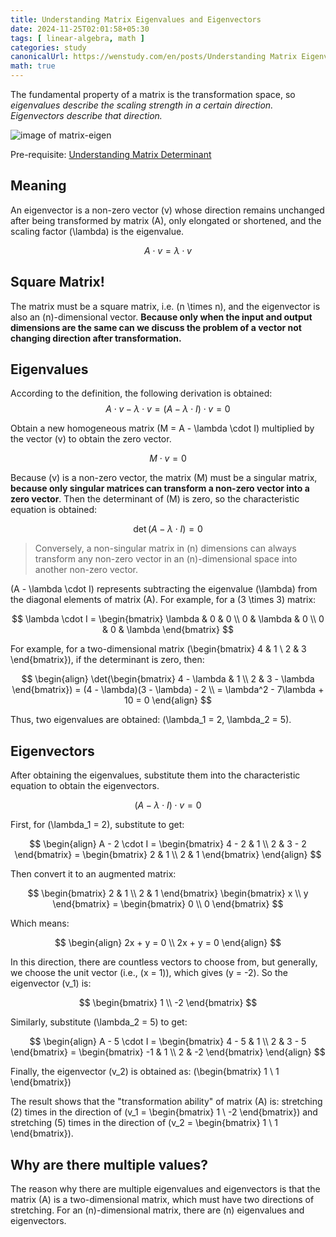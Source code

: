 ```yaml
---
title: Understanding Matrix Eigenvalues and Eigenvectors
date: 2024-11-25T02:01:58+05:30
tags: [ linear-algebra, math ]
categories: study
canonicalUrl: https://wenstudy.com/en/posts/Understanding Matrix Eigenvalues and Eigenvectors/
math: true
---
```


The fundamental property of a matrix is the transformation space, so _eigenvalues describe the scaling strength in a certain direction. Eigenvectors describe that direction._

<!-- more -->
![image of matrix-eigen](/images/matrix-eigenvalues-and-eigenvectors/matrix-eigen.png "matrix-eigen")

Pre-requisite: [Understanding Matrix Determinant](/en/posts/matrix-determinant/)

## Meaning
An eigenvector is a non-zero vector \(v\) whose direction remains unchanged after being transformed by matrix \(A\), only elongated or shortened, and the scaling factor \(\lambda\) is the eigenvalue.

$$
A \cdot v = \lambda \cdot v
$$

## Square Matrix!
The matrix must be a square matrix, i.e. \(n \times n\), and the eigenvector is also an \(n\)-dimensional vector. **Because only when the input and output dimensions are the same can we discuss the problem of a vector not changing direction after transformation.**

## Eigenvalues
According to the definition, the following derivation is obtained:
$$
A \cdot v - \lambda \cdot v = (A - \lambda \cdot I) \cdot v = 0
$$

Obtain a new homogeneous matrix \(M = A - \lambda \cdot I\) multiplied by the vector \(v\) to obtain the zero vector.

$$
M \cdot v = 0
$$

Because \(v\) is a non-zero vector, the matrix \(M\) must be a singular matrix, **because only singular matrices can transform a non-zero vector into a zero vector**. Then the determinant of \(M\) is zero, so the characteristic equation is obtained:

$$
\det(A - \lambda \cdot I) = 0
$$

> Conversely, a non-singular matrix in \(n\) dimensions can always transform any non-zero vector in an \(n\)-dimensional space into another non-zero vector.

\(A - \lambda \cdot I\) represents subtracting the eigenvalue \(\lambda\) from the diagonal elements of matrix \(A\). For example, for a \(3 \times 3\) matrix:

$$
\lambda \cdot I = \begin{bmatrix}
\lambda & 0 & 0 \\
0 & \lambda & 0 \\
0 & 0 & \lambda
\end{bmatrix}
$$

For example, for a two-dimensional matrix \(\begin{bmatrix} 4 & 1 \\ 2 & 3 \end{bmatrix}\), if the determinant is zero, then:

$$
\begin{align}
\det(\begin{bmatrix} 4 - \lambda & 1 \\ 2 & 3 - \lambda \end{bmatrix}) = (4 - \lambda)(3 - \lambda) - 2 \\
= \lambda^2 - 7\lambda + 10 = 0
\end{align}
$$

Thus, two eigenvalues are obtained: \(\lambda_1 = 2, \lambda_2 = 5\).

## Eigenvectors
After obtaining the eigenvalues, substitute them into the characteristic equation to obtain the eigenvectors.

$$
(A - \lambda \cdot I) \cdot v = 0
$$

First, for \(\lambda_1 = 2\), substitute to get:

$$
\begin{align}
A - 2 \cdot I = \begin{bmatrix} 4 - 2 & 1 \\ 2 & 3 - 2 \end{bmatrix} = \begin{bmatrix} 2 & 1 \\ 2 & 1 \end{bmatrix}
\end{align}
$$

Then convert it to an augmented matrix:

$$
\begin{bmatrix} 2 & 1 \\ 2 & 1 \end{bmatrix} \begin{bmatrix} x \\ y \end{bmatrix} = \begin{bmatrix} 0 \\ 0 \end{bmatrix}
$$

Which means:

$$
\begin{align}
2x + y = 0 \\
2x + y = 0
\end{align}
$$

In this direction, there are countless vectors to choose from, but generally, we choose the unit vector (i.e., \(x = 1\)), which gives \(y = -2\). So the eigenvector \(v_1\) is:

$$
\begin{bmatrix} 1 \\ -2 \end{bmatrix}
$$

Similarly, substitute \(\lambda_2 = 5\) to get:

$$
\begin{align}
A - 5 \cdot I = \begin{bmatrix} 4 - 5 & 1 \\ 2 & 3 - 5 \end{bmatrix} = \begin{bmatrix} -1 & 1 \\ 2 & -2 \end{bmatrix}
\end{align}
$$

Finally, the eigenvector \(v_2\) is obtained as: \(\begin{bmatrix} 1 \\ 1 \end{bmatrix}\)

The result shows that the "transformation ability" of matrix \(A\) is: stretching \(2\) times in the direction of \(v_1 = \begin{bmatrix} 1 \\ -2 \end{bmatrix}\) and stretching \(5\) times in the direction of \(v_2 = \begin{bmatrix} 1 \\ 1 \end{bmatrix}\).

## Why are there multiple values?

The reason why there are multiple eigenvalues and eigenvectors is that the matrix \(A\) is a two-dimensional matrix, which must have two directions of stretching. For an \(n\)-dimensional matrix, there are \(n\) eigenvalues and eigenvectors.
